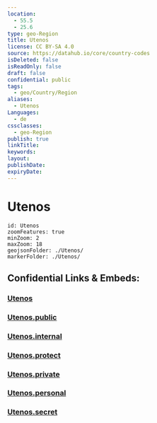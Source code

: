 ```yaml
---
location:
  - 55.5
  - 25.6
type: geo-Region
title: Utenos
license: CC BY-SA 4.0
source: https://datahub.io/core/country-codes
isDeleted: false
isReadOnly: false
draft: false
confidential: public
tags:
  - geo/Country/Region
aliases:
  - Utenos
Languages:
  - de
cssclasses:
  - geo-Region
publish: true
linkTitle:
keywords:
layout:
publishDate:
expiryDate:
---
```


# Utenos

```leaflet
id: Utenos
zoomFeatures: true 
minZoom: 2 
maxZoom: 18
geojsonFolder: ./Utenos/
markerFolder: ./Utenos/
```


## Confidential Links & Embeds: 

### [Utenos](/_Standards/Earth/Continent/Europe/Europe~North/Lithuania/Counties~Lithuania/Utenos.md) 

### [Utenos.public](/_public/Earth/Continent/Europe/Europe~North/Lithuania/Counties~Lithuania/Utenos.public.md) 

### [Utenos.internal](/_internal/Earth/Continent/Europe/Europe~North/Lithuania/Counties~Lithuania/Utenos.internal.md) 

### [Utenos.protect](/_protect/Earth/Continent/Europe/Europe~North/Lithuania/Counties~Lithuania/Utenos.protect.md) 

### [Utenos.private](/_private/Earth/Continent/Europe/Europe~North/Lithuania/Counties~Lithuania/Utenos.private.md) 

### [Utenos.personal](/_personal/Earth/Continent/Europe/Europe~North/Lithuania/Counties~Lithuania/Utenos.personal.md) 

### [Utenos.secret](/_secret/Earth/Continent/Europe/Europe~North/Lithuania/Counties~Lithuania/Utenos.secret.md)

